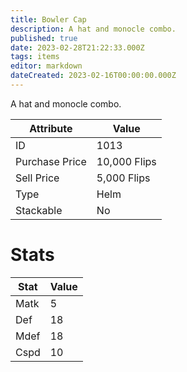 ```yaml
---
title: Bowler Cap
description: A hat and monocle combo.
published: true
date: 2023-02-28T21:22:33.000Z
tags: items
editor: markdown
dateCreated: 2023-02-16T00:00:00.000Z
---
```


A hat and monocle combo.

|Attribute|Value|
|-|-|
|ID|1013|
|Purchase Price|10,000 Flips|
|Sell Price|5,000 Flips|
|Type|Helm|
|Stackable|No|

# Stats
|Stat|Value|
|-|-|
|Matk|5|
|Def|18|
|Mdef|18|
|Cspd|10|
